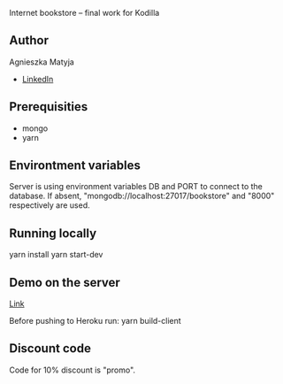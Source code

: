Internet bookstore – final work for Kodilla

## Author
Agnieszka Matyja
- [LinkedIn](https://www.linkedin.com/in/agnieszka-matyja-405623132/)

## Prerequisities
- mongo
- yarn

## Environtment variables
Server is using environment variables DB and PORT to connect to the database.
If absent, "mongodb://localhost:27017/bookstore" and "8000" respectively are used.

## Running locally
yarn install
yarn start-dev

## Demo on the server
[Link](https://poe-bookstore.herokuapp.com/)

Before pushing to Heroku run:
yarn build-client

## Discount code
Code for 10% discount is "promo".
